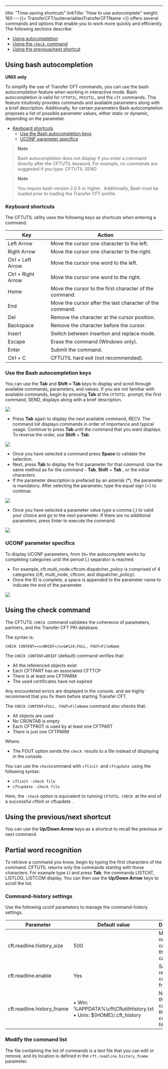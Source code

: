 ---
title: "Time-saving shortcuts"
linkTitle: "How to use autocomplete"
weight: 160
---{{< TransferCFT/suitevariablesTransferCFTName  >}} offers several commands and options that enable you to work more quickly and efficiently. The following sections describe:

- [Using autocompletion](#Using)
- [Using the `check `command](#Using2)
- [Using the previous/next shortcut](#Previous)

<span id="Using"></span>

## Using bash autocompletion

**UNIX only**

To simplify the use of Transfer CFT commands, you can use the bash autocompletion feature when working in interactive mode. Bash autocompletion is valid for `CFTUTIL`, `PKIUTIL`, and the `cft` commands. This feature intuitively provides commands and available parameters along with a brief description. Additionally, for certain parameters Bash autocompletion proposes a list of possible parameter values, either static or dynamic, depending on the parameter.

- [Keyboard shortcuts](#Special)
    -   [Use the Bash autocompletion keys](#Auto-com)
    -   [UCONF parameter specifics](#UCONF%C2%A0pa)

> **Note**
>
> Bash autocompletion does not display if you enter a command directly after the CFTUTIL keyword. For example, no commands are suggested if you type: CFTUTIL SEND

> **Note**
>
> You require bash version 2.0.5 or higher.  Additionally, Bash must be loaded prior to loading the Transfer CFT profile.

<span id="Special"></span>

### Keyboard shortcuts

The CFTUTIL utility uses the following keys as shortcuts when entering a command.


| Key | Action |
| --- | --- |
| Left Arrow | Move the cursor one character to the left. |
| Right Arrow | Move the cursor one character to the right. |
| Ctrl + Left Arrow | Move the cursor one word to the left. |
| Ctrl + Right Arrow | Move the cursor one word to the right. |
| Home | Move the cursor to the first character of the command. |
| End | Move the cursor after the last character of the command. |
| Del | Remove the character at the cursor position. |
| Backspace | Remove the character before the cursor. |
| Insert | Switch between insertion and replace mode. |
| Escape | Erase the command (Windows only). |
| Enter | Submit the command. |
| Ctrl + C | CFTUTIL hard exit (not recommended). |


<span id="Auto-com"></span>

### Use the Bash autocompletion keys

You can use the **Tab** and **Shift + Tab** keys to display and scroll through available commands, parameters, and values. If you are not familiar with available commands, begin by pressing **Tab** at the `CFTUTIL `prompt; the first command, SEND, displays along with a brief description.

![](/Images/TransferCFT/Auto_completion_in_CFTUTIL.png)

- Press **Tab** again to display the next available command, RECV. The command list displays commands in order of importance and typical usage. Continue to press **Tab** until the command that you want displays. To reverse the order, use **Shift** + **Tab**.

![](/Images/TransferCFT/Auto_completion_in_CFTUTIL_1.png)

- Once you have selected a command press **Space** to validate the selection.
- Next, press **Tab** to display the first parameter for that command. Use the same method as for the command - **Tab**, **Shift** + **Tab** , or the initial characters.
- If the parameter description is prefaced by an asterisk (\*), the parameter is mandatory. After selecting the parameter, type the equal sign (=) to continue.

![](/Images/TransferCFT/Auto_completion_in_CFTUTIL_2.png)

- Once you have selected a parameter value type a comma (,) to valid your choice and go to the next parameter. If there are no additional parameters, press Enter to execute the command.

![](/Images/TransferCFT/Auto_completion_in_CFTUTIL_3.png)

<span id="UCONF pa"></span>

### UCONF parameter specifics

To display UCONF parameters, from `ID=` the autocomplete works by completing categories until the period (.) separator is reached.

- For example, cft.multi_node.cftcom.dispatcher_policy is comprised of 4 categories (cft, multi_node, cftcom, and dispatcher_policy).
- Once the ID is complete, a space is appended to the parameter name to indicate the end of the parameter.

![](/Images/TransferCFT/Auto_completion_in_CFTUTIL_4.png)

<span id="Using2"></span>

## Using the check command

The CFTUTIL `CHECK `command validates the coherence of parameters, partners, and the Transfer CFT PKI database.

The syntax is:

```
CHECK CONTENT=<u>BRIEF</u>&#124;FULL, FOUT=FileName
```

The `CHECK CONTENT=BRIEF` (default) command verifies that:

- All the referenced objects exist
- Each CFTPART has an associated CFTTCP
- There is at least one CFTPARM
- The used certificates have not expired

Any encountered errors are displayed in the console, and we highly recommend that you fix them before starting Transfer CFT.

The `CHECK CONTENT=FULL, FOUT=FileName` command also checks that:

- All objects are used
- No CRONTAB is empty
- Each CFTPROT is used by at least one CFTPART
- There is just one CFTPARM

Where:

- The FOUT option sends the `check `results to a file instead of displaying in the console.

You can use the `check`command with `cftinit `and `cftupdate `using the following syntax:

- `cftinit -check file`
- `cftupdate -check file`

Here, the `-check` option is equivalent to running `CFTUTIL CHECK `at the end of a successful cftinit or cftupdate .

<span id="Previous"></span>

## Using the previous/next shortcut

You can use the **Up/Down Arrow** keys as a shortcut to recall the previous or next command.

<span id="Partial"></span>

## Partial word recognition

To retrieve a command you know, begin by typing the first characters of the command. CFTUTIL returns only the commands starting with those characters. For example type LI and press **Tab**, the commands LISTCAT, LISTLOG, LISTCOM display. You can then use the **Up/Down Arrow** keys to scroll the list.

<span id="Command-"></span>

### Command-history settings

Use the following uconf parameters to manage the command-history settings.


| Parameter | Default value | Description |
| --- | --- | --- |
| cft.readline.history_size | 500 | Maximum number of commands that you can store. |
| cft.readline.enable | Yes | Save and retrieve the commands from disk. |
| cft.readline.history_fname |  • Win: %APPDATA%\cft\CftutilHistory.txt<br/> • Unix: $(HOME)/.cft_history | Name of the file containing the command history. |


<span id="Modify"></span>

### Modify the command list

The file containing the list of commands is a text file that you can edit or remove, and its location is defined in the `cft.readline.history_fname` parameter.
